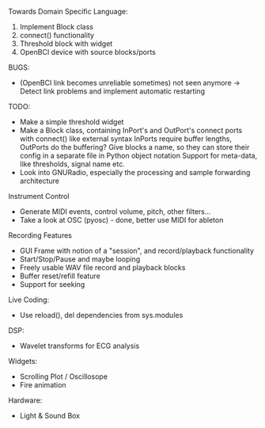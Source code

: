 Towards Domain Specific Language:

1) Implement Block class
2) connect() functionality
3) Threshold block with widget
4) OpenBCI device with source blocks/ports



BUGS:
* (OpenBCI link becomes unreliable sometimes) not seen anymore -> Detect link problems and implement automatic restarting

TODO:
* Make a simple threshold widget
* Make a Block class, containing InPort's and OutPort's
	connect ports with connect() like external syntax
	InPorts require buffer lengths, OutPorts do the buffering?
	Give blocks a name, so they can store their config in a separate file in Python object notation
	Support for meta-data, like thresholds, signal name etc.
* Look into GNURadio, especially the processing and sample forwarding architecture


Instrument Control
* Generate MIDI events, control volume, pitch, other filters...
* Take a look at OSC (pyosc) - done, better use MIDI for ableton


Recording Features
* GUI Frame with notion of a "session", and record/playback functionality
* Start/Stop/Pause and maybe looping
* Freely usable WAV file record and playback blocks
* Buffer reset/refill feature
* Support for seeking

Live Coding:
* Use reload(), del dependencies from sys.modules

DSP:
* Wavelet transforms for ECG analysis

Widgets:
* Scrolling Plot / Oscillosope
* Fire animation

Hardware:
* Light & Sound Box




